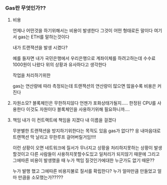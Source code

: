 ### Gas란 무엇인가??
1. 비용

    언제나 어떤것을 하기위해서는 비용이 발생한다 그것이 어떤 형태로든 말이다
    여기서 gas는 ETH를 말하는것이다
    
    내가 트랜잭션을 발생 시켰다?

    예를 들자면 내가 국민은행에서 우리은행으로 계좌이체를 하려고하는데 수수료 1000원이 나왔다
    위의 상황과 유사하다고 생각한다

    작업을 처리하기위한
    
    gas는 연산량에 따라 측정되는데 트랜잭션의 연산량이 많으면 많을수록 비용은 커진다

2. 자원소모?
    블록체인은 무한하지않다 언젠가 포화상태가될지.....
    한정된 CPU를 사용한다 이것도 자원이다 블록체인을 사용하기위해 필요하니까....


3. 책임
    내가 이 컨트랙트에 책임을 지겠다
    내 이름을 걸겠다

    무분별한 트랜잭션을 방지하기위한다는 목적도 있음
    gas가 없다??
    응 내마음대로 트랜잭션 막 날리고 무한루프 걸어버릴거임!!!!

    이런 상황이 오면 네트워크에 질서가 무너지고 상황을 처리하지못하는 상황이 발생할것이고 다른 사람들이 사용하지못할수도있고
    일처리가 되지않기 때문에 그리고
    그에따른 비용이 발생했을 때  누가 책임 질것인가에대한  누군가도 없기 때문??

    누가 발행 했고 그에따른 비용지불로 질서를 확립한다?
    누가 얼마만큼 만들었고 얼마 만큼을 소모했는가?????



